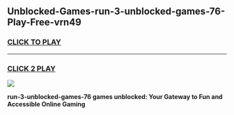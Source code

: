 
## Unblocked-Games-run-3-unblocked-games-76-Play-Free-vrn49
<h3>
<a href="https://premium76.site?title=run-3-unblocked-games-76&ref=21A">CLICK TO PLAY</a></h3>
<hr>

<h3>
<a href="https://premium76.site?title=run-3-unblocked-games-76&ref=21A">CLICK 2 PLAY</a>
  
</h3>

<a href="https://premium76.site?title=run-3-unblocked-games-76&ref=21A"><img src="https://clearcache.store/games.png"></a>


**run-3-unblocked-games-76 games unblocked: Your Gateway to Fun and Accessible Online Gaming**
